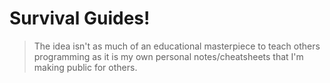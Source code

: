 # Survival Guides!

> The idea isn't as much of an educational masterpiece to teach others programming as it is my own personal notes/cheatsheets that I'm making public for others. 
